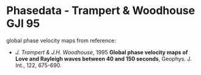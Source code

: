 # Phasedata - Trampert & Woodhouse GJI 95


global phase velocity maps from reference:

* *J. Trampert & J.H. Woodhouse*, 1995
  **Global phase velocity maps of Love and Rayleigh waves between 40 and 150 seconds**,
  Geophys. J. Int., 122, 675-690.



